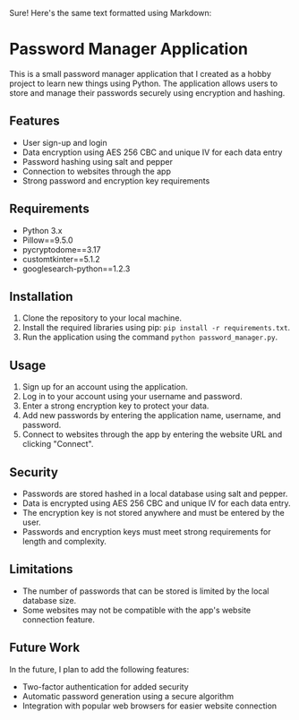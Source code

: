 Sure! Here's the same text formatted using Markdown:

# Password Manager Application

This is a small password manager application that I created as a hobby project to learn new things using Python. The application allows users to store and manage their passwords securely using encryption and hashing.

## Features

- User sign-up and login
- Data encryption using AES 256 CBC and unique IV for each data entry
- Password hashing using salt and pepper
- Connection to websites through the app
- Strong password and encryption key requirements

## Requirements

- Python 3.x
- Pillow==9.5.0
- pycryptodome==3.17
- customtkinter==5.1.2
- googlesearch-python==1.2.3

## Installation

1. Clone the repository to your local machine.
2. Install the required libraries using pip: `pip install -r requirements.txt`.
3. Run the application using the command `python password_manager.py`.

## Usage

1. Sign up for an account using the application.
2. Log in to your account using your username and password.
3. Enter a strong encryption key to protect your data.
4. Add new passwords by entering the application name, username, and password.
5. Connect to websites through the app by entering the website URL and clicking "Connect".

## Security

- Passwords are stored hashed in a local database using salt and pepper.
- Data is encrypted using AES 256 CBC and unique IV for each data entry.
- The encryption key is not stored anywhere and must be entered by the user.
- Passwords and encryption keys must meet strong requirements for length and complexity.

## Limitations

- The number of passwords that can be stored is limited by the local database size.
- Some websites may not be compatible with the app's website connection feature.

## Future Work

In the future, I plan to add the following features:

- Two-factor authentication for added security
- Automatic password generation using a secure algorithm
- Integration with popular web browsers for easier website connection
